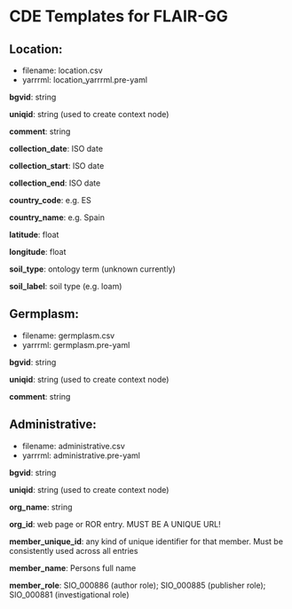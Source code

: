 # CDE Templates for FLAIR-GG

## Location:

- filename:  location.csv
- yarrrml:  location_yarrrml.pre-yaml

**bgvid**: string

**uniqid**: string (used to create context node)

**comment**: string

**collection_date**: ISO date

**collection_start**: ISO date

**collection_end**: ISO date

**country_code**: e.g. ES

**country_name**:  e.g. Spain

**latitude**:  float

**longitude**:  float

**soil_type**:  ontology term (unknown currently)

**soil_label**:  soil type (e.g. loam)



## Germplasm:

- filename:  germplasm.csv
- yarrrml:  germplasm.pre-yaml

**bgvid**: string

**uniqid**: string (used to create context node)

**comment**: string


## Administrative:

- filename:  administrative.csv
- yarrrml:  administrative.pre-yaml

**bgvid**: string

**uniqid**: string (used to create context node)

**org_name**: string

**org_id**:  web page or ROR entry.  MUST BE A UNIQUE URL!

**member_unique_id**:  any kind of unique identifier for that member.  Must be consistently used across all entries

**member_name**: Persons full name

**member_role**: SIO_000886 (author role); SIO_000885 (publisher role); SIO_000881 (investigational role)



